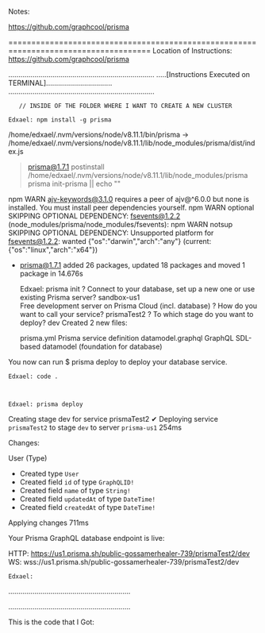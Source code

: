 


Notes: 

https://github.com/graphcool/prisma



=====================================================================================
Location of Instructions: https://github.com/graphcool/prisma

.........................................................................
.....[Instructions Executed on TERMINAL].................................
.........................................................................

       // INSIDE OF THE FOLDER WHERE I WANT TO CREATE A NEW CLUSTER

    Edxael: npm install -g prisma
/home/edxael/.nvm/versions/node/v8.11.1/bin/prisma -> /home/edxael/.nvm/versions/node/v8.11.1/lib/node_modules/prisma/dist/index.js

> prisma@1.7.1 postinstall /home/edxael/.nvm/versions/node/v8.11.1/lib/node_modules/prisma
> prisma init-prisma || echo ""

npm WARN ajv-keywords@3.1.0 requires a peer of ajv@^6.0.0 but none is installed. You must install peer dependencies yourself.
npm WARN optional SKIPPING OPTIONAL DEPENDENCY: fsevents@1.2.2 (node_modules/prisma/node_modules/fsevents):
npm WARN notsup SKIPPING OPTIONAL DEPENDENCY: Unsupported platform for fsevents@1.2.2: wanted {"os":"darwin","arch":"any"} (current: {"os":"linux","arch":"x64"})

+ prisma@1.7.1
added 26 packages, updated 18 packages and moved 1 package in 14.676s

    Edxael: prisma init
? Connect to your database, set up a new one or use existing Prisma server? sandbox-us1                
Free development server on Prisma Cloud (incl. database)
? How do you want to call your service? prismaTest2
? To which stage do you want to deploy? dev
Created 2 new files:                                                                          

  prisma.yml           Prisma service definition
  datamodel.graphql    GraphQL SDL-based datamodel (foundation for database)
  

You now can run $ prisma deploy to deploy your database service.

    Edxael: code .



    Edxael: prisma deploy
Creating stage dev for service prismaTest2 ✔
Deploying service `prismaTest2` to stage `dev` to server `prisma-us1` 254ms

Changes:

  User (Type)
  + Created type `User`
  + Created field `id` of type `GraphQLID!`
  + Created field `name` of type `String!`
  + Created field `updatedAt` of type `DateTime!`
  + Created field `createdAt` of type `DateTime!`

Applying changes 711ms

Your Prisma GraphQL database endpoint is live:

  HTTP:  https://us1.prisma.sh/public-gossamerhealer-739/prismaTest2/dev
  WS:    wss://us1.prisma.sh/public-gossamerhealer-739/prismaTest2/dev


    Edxael: 

.............................................................

.............................................................


This is the code that I Got: